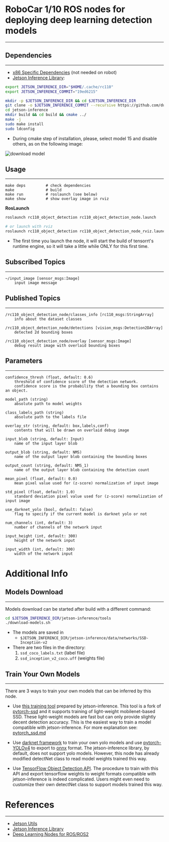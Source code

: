 # RoboCar 1/10 ROS nodes for deploying deep learning detection models #
***

## Dependencies ##
***

- [x86 Specific Dependencies](docs/dependencies_installation_x86.md) (not needed on robot)
- [Jetson Inference Library](https://github.com/dusty-nv/jetson-inference):

```bash
export JETSON_INFERENCE_DIR="$HOME/.cache/rc110"
export JETSON_INFERENCE_COMMIT="19ed6215"

mkdir -p $JETSON_INFERENCE_DIR && cd $JETSON_INFERENCE_DIR
git clone -o $JETSON_INFERENCE_COMMIT --recursive https://github.com/dusty-nv/jetson-inference
cd jetson-inference
mkdir build && cd build && cmake ../
make -j
sudo make install
sudo ldconfig
```

* During cmake step of installation, please, select model 15 and disable others, as on the following image:

![download model](docs/images/download.jpg)

## Usage ##
***

```
make deps         # check dependencies
make              # build
make run          # roslaunch (see below)
make show         # show overlay image in rviz
```

**RosLaunch**
```bash
roslaunch rc110_object_detection rc110_object_detection_node.launch

# or launch with rviz
roslaunch rc110_object_detection rc110_object_detection_node_rviz.launch
```

- The first time you launch the node, it will start the build of tensorrt's runtime engine, so it will take a little while ONLY for this first time.

## Subscribed Topics ##
***

```text
~/input_image [sensor_msgs:Image]
    input image message
```

## Published Topics ##
***

```text
/rc110_object_detection_node/classes_info [rc110_msgs:StringArray]
    info about the dataset classes

/rc110_object_detection_node/detections [vision_msgs:Detection2DArray]
    detected 2d bounding boxes

/rc110_object_detection_node/overlay [sensor_msgs:Image]
    debug result image with overlaid bounding boxes
```

## Parameters ##
***

```text
confidence_thresh (float, default: 0.6)
    threshold of confidence score of the detection network.
    confidence score is the probability that a bounding box contains an object.

model_path (string)
    absolute path to model weights

class_labels_path (string)
    absolute path to the labels file

overlay_str (string, default: box,labels,conf)
    contents that will be drawn on overlaid debug image

input_blob (string, default: Input)
    name of the input layer blob

output_blob (string, default: NMS)
    name of the output layer blob containing the bounding boxes

output_count (string, default: NMS_1)
    name of the output layer blob containing the detection count

mean_pixel (float, default: 0.0)
    mean pixel value used for (z-score) normalization of input image

std_pixel (float, default: 1.0)
    standard deviation pixel value used for (z-score) normalization of input image

use_darknet_yolo (bool, default: false)
    flag to specify if the current model is darknet yolo or not

num_channels (int, default: 3)
    number of channels of the network input

input_height (int, default: 300)
    height of the network input

input_width (int, default: 300)
    width of the network input
```

# Additional Info #
## Models Download ##
***

Models download can be started after build with a different command:

```bash
cd $JETSON_INFERENCE_DIR/jetson-inference/tools
./download-models.sh
```

* The models are saved in
    - `$JETSON_INFERENCE_DIR/jetson-inference/data/networks/SSD-Inception-v2`
* There are two files in the directory:
    1. `ssd_coco_labels.txt` (label file)
    2. `ssd_inception_v2_coco.uff` (weights file)

## Train Your Own Models  ##
***

There are 3 ways to train your own models that can be inferred by this node.

- Use [this training tool](https://github.com/dusty-nv/jetson-inference/blob/master/docs/pytorch-collect-detection.md) prepared by jetson-inference.
This tool is a fork of [pytorch-ssd](https://github.com/qfgaohao/pytorch-ssd) and it supports training of light-weight mobilenet-based SSD.
These light-weight models are fast but can only provide slightly decent detection accuracy.
This is the easiest way to train a model compatible with jetson-inference.
For more explanation see: [pytorch_ssd.md](docs/pytorch_ssd.md)

- Use [darknet framework](https://github.com/AlexeyAB/darknet) to train your own yolo models and use [pytorch-YOLOv4](https://github.com/Tianxiaomo/pytorch-YOLOv4) to export to [onnx](https://github.com/onnx/onnx) format.
The jetson-inference library, by default, does not support yolo models. However, this node has already modified detectNet class to read model weights trained this way.

- Use [TensorFlow Object Detection API](https://github.com/tensorflow/models/tree/master/research/object_detection). The procedure to train with this API and export tensorflow weights to weight formats compatible with jetson-inference is indeed complicated. Users might even need to customize their own detectNet class to support models trained this way.

# References #
***

- [Jetson Utils](https://github.com/dusty-nv/jetson-utils)
- [Jetson Inference Library](https://github.com/dusty-nv/jetson-inference)
- [Deep Learning Nodes for ROS/ROS2](https://github.com/dusty-nv/ros_deep_learning)
